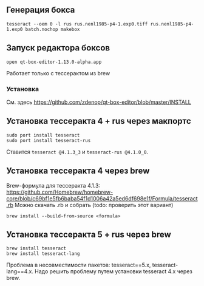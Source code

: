 ## Генерация бокса
```
tesseract --oem 0 -l rus rus.nenl1985-p4-1.exp0.tiff rus.nenl1985-p4-1.exp0 batch.nochop makebox
```

## Запуск редактора боксов
```
open qt-box-editor-1.13.0-alpha.app
```
Работает только с тессерактом из brew
### Установка
См. здесь https://github.com/zdenop/qt-box-editor/blob/master/INSTALL

## Установка тессеракта 4 + rus через макпортс
```
sudo port install tesseract
sudo port install tesseract-rus
```
Ставится `tesseract @4.1.3_3` и `tesseract-rus @4.1.0_0`.

## Установка тессеракта 4 через brew
Brew-формула для тессеракта 4.1.3: https://github.com/Homebrew/homebrew-core/blob/c69bf1e5fb6baba54f1d1006a42a5ed6df698e1f/Formula/tesseract.rb
Можно скачать .rb и собрать (todo: проверить этот вариант)
```
brew install --build-from-source <formula>
```

## Установка тессеракта 5 + rus через brew
```
brew install tesseract
brew install tesseract-lang 
```
Проблема в несовместимости пакетов: tesseract==5.x, tesseract-lang==4.x.
Надо решить проблему путем установки tesseract 4.x через brew.

